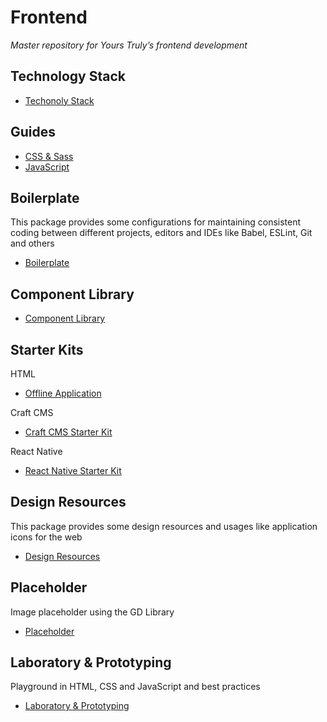 # Frontend

*Master repository for Yours Truly’s frontend development*

## Technology Stack

- [Techonoly Stack](https://stackshare.io/yours-truly/yours-truly)

## Guides

- [CSS & Sass](guides/css.md)
- [JavaScript](guides/javascript.md)

## Boilerplate

This package provides some configurations for maintaining consistent coding between different projects, editors and IDEs like Babel, ESLint, Git and others

- [Boilerplate](boilerplate)

## Component Library

- [Component Library](component-library)

## Starter Kits

HTML

- [Offline Application](starter-kits/html/offline-application)

Craft CMS

- [Craft CMS Starter Kit](starter-kits/craftcms/starter-kit)

React Native

- [React Native Starter Kit](starter-kits/react-native/starter-kit)

## Design Resources

This package provides some design resources and usages like application icons for the web

- [Design Resources](design-resources)

## Placeholder

Image placeholder using the GD Library

- [Placeholder](placeholder)

## Laboratory & Prototyping

Playground in HTML, CSS and JavaScript and best practices

- [Laboratory & Prototyping](lab)
